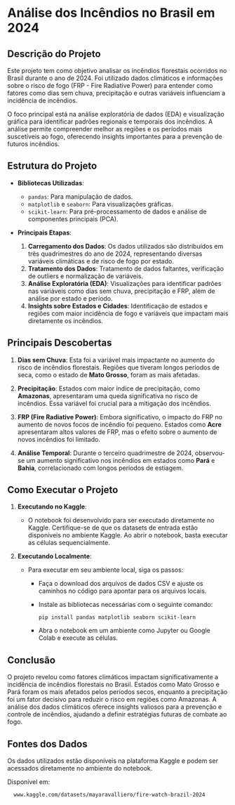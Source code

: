 # Análise dos Incêndios no Brasil em 2024

## Descrição do Projeto

Este projeto tem como objetivo analisar os incêndios florestais ocorridos no Brasil durante o ano de 2024. Foi utilizado dados climáticos e informações sobre o risco de fogo (FRP - Fire Radiative Power) para entender como fatores como dias sem chuva, precipitação e outras variáveis influenciam a incidência de incêndios.

O foco principal está na análise exploratória de dados (EDA) e visualização gráfica para identificar padrões regionais e temporais dos incêndios. A análise permite compreender melhor as regiões e os períodos mais suscetíveis ao fogo, oferecendo insights importantes para a prevenção de futuros incêndios.

## Estrutura do Projeto

- **Bibliotecas Utilizadas**:
    - `pandas`: Para manipulação de dados.
    - `matplotlib` e `seaborn`: Para visualizações gráficas.
    - `scikit-learn`: Para pré-processamento de dados e análise de componentes principais (PCA).
  
- **Principais Etapas**:
    1. **Carregamento dos Dados**: Os dados utilizados são distribuídos em três quadrimestres do ano de 2024, representando diversas variáveis climáticas e de risco de fogo por estado.
    2. **Tratamento dos Dados**: Tratamento de dados faltantes, verificação de outliers e normalização de variáveis.
    3. **Análise Exploratória (EDA)**: Visualizações para identificar padrões nas variáveis como dias sem chuva, precipitação e FRP, além de análise por estado e período.
    4. **Insights sobre Estados e Cidades**: Identificação de estados e regiões com maior incidência de fogo e variáveis que impactam mais diretamente os incêndios.

## Principais Descobertas

1. **Dias sem Chuva**: Esta foi a variável mais impactante no aumento do risco de incêndios florestais. Regiões que tiveram longos períodos de seca, como o estado de **Mato Grosso**, foram as mais afetadas.
   
2. **Precipitação**: Estados com maior índice de precipitação, como **Amazonas**, apresentaram uma queda significativa no risco de incêndios. Essa variável foi crucial para a mitigação dos incêndios.

3. **FRP (Fire Radiative Power)**: Embora significativo, o impacto do FRP no aumento de novos focos de incêndio foi pequeno. Estados como **Acre** apresentaram altos valores de FRP, mas o efeito sobre o aumento de novos incêndios foi limitado.

4. **Análise Temporal**: Durante o terceiro quadrimestre de 2024, observou-se um aumento significativo nos incêndios em estados como **Pará** e **Bahia**, correlacionado com longos períodos de estiagem.

## Como Executar o Projeto

1. **Executando no Kaggle**: 
    - O notebook foi desenvolvido para ser executado diretamente no Kaggle. Certifique-se de que os datasets de entrada estão disponíveis no ambiente Kaggle. Ao abrir o notebook, basta executar as células sequencialmente.

2. **Executando Localmente**:
    - Para executar em seu ambiente local, siga os passos:
      - Faça o download dos arquivos de dados CSV e ajuste os caminhos no código para apontar para os arquivos locais.
      - Instale as bibliotecas necessárias com o seguinte comando:
  
            pip install pandas matplotlib seaborn scikit-learn
        
      - Abra o notebook em um ambiente como Jupyter ou Google Colab e execute as células.

## Conclusão

O projeto revelou como fatores climáticos impactam significativamente a incidência de incêndios florestais no Brasil. Estados como Mato Grosso e Pará foram os mais afetados pelos períodos secos, enquanto a precipitação foi um fator decisivo para reduzir o risco em regiões como Amazonas. A análise dos dados climáticos oferece insights valiosos para a prevenção e controle de incêndios, ajudando a definir estratégias futuras de combate ao fogo.

## Fontes dos Dados

Os dados utilizados estão disponíveis na plataforma Kaggle e podem ser acessados diretamente no ambiente do notebook.

Disponível em:

      www.kaggle.com/datasets/mayaravalliero/fire-watch-brazil-2024

